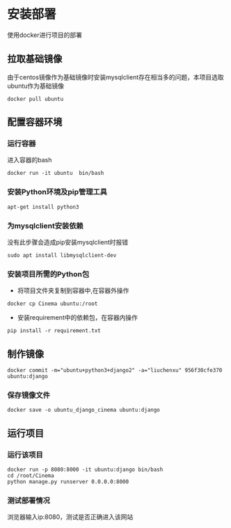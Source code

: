 # 安装部署
使用docker进行项目的部署
## 拉取基础镜像
由于centos镜像作为基础镜像时安装mysqlclient存在相当多的问题，本项目选取ubuntu作为基础镜像
```shell
docker pull ubuntu
```
## 配置容器环境
### 运行容器
进入容器的bash
```shell
docker run -it ubuntu  bin/bash
```
### 安装Python环境及pip管理工具
```shell
apt-get install python3
```
### 为mysqlclient安装依赖
没有此步骤会造成pip安装mysqlclient时报错
```shell
sudo apt install libmysqlclient-dev
```
### 安装项目所需的Python包
- 将项目文件夹复制到容器中,在容器外操作
```shell
docker cp Cinema ubuntu:/root
```
- 安装requirement中的依赖包，在容器内操作
```shell
pip install -r requirement.txt
```

## 制作镜像
```shell
docker commit -m="ubuntu+python3+django2" -a="liuchenxu" 956f30cfe370 ubuntu:django
```
### 保存镜像文件
```shell
docker save -o ubuntu_django_cinema ubuntu:django
```
## 运行项目
### 运行该项目
```shell
docker run -p 8080:8000 -it ubuntu:django bin/bash
cd /root/Cinema
python manage.py runserver 0.0.0.0:8000
```
### 测试部署情况
浏览器输入ip:8080，测试是否正确进入该网站
